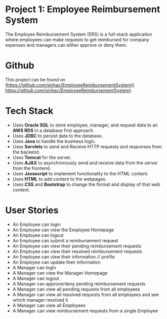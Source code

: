 # Project 1: Employee Reimbursement System
The Employee Reimbursement System (ERS) is a full-stack application where employees can make requests 
to get reimbursed for company expenses and managers can either approve or deny them.

# Github
This project can be found on [https://github.com/sinhac/EmployeeReimbursementSystem](
https://github.com/sinhac/EmployeeReimbursementSystem).

# Tech Stack
 + Uses __Oracle SQL__ to store employee, manager, and request data to an __AWS RDS__ in a database 
first approach.
 + Uses __JDBC__ to persist data to the database.
 + Uses __Java__ to handle the business logic.
 + Uses __Servlets__ to send and Receive HTTP requests and responses from the backend.
 + Uses __Tomcat__ for the server.
 + Uses __AJAX__ to asynchronously send and receive data from the server from the frontend.
 + Uses __Javascript__ to implement functionality to the HTML content.
 + Uses __HTML__ to add content to the webpages.
 + Uses __CSS__ and __Bootstrap__ to change the format and display of that web content.

# User Stories
 + An Employee can login
 + An Employee can view the Employee Homepage
 + An Employee can logout
 + An Employee can submit a reimbursement request
 + An Employee can view their pending reimbursement requests
 + An Employee can view their resolved reimbursement requests
 + An Employee can view their information // profile
 + An Employee can update their information 
 + A Manager can login
 + A Manager can view the Manager Homepage
 + A Manager can logout
 + A Manager can approve/deny pending reimbursement requests
 + A Manager can view all pending requests from all employees
 + A Manager can view all resolved requests from all employees and see which manager resolved it
 + A Manager can view all Employees
 + A Manager can view reimbursement requests from a single Employee

